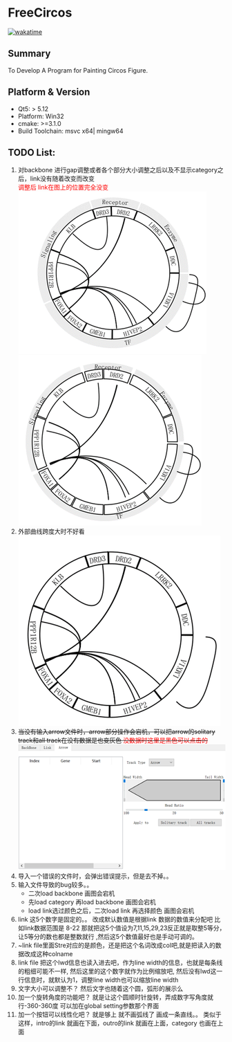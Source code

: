 # FreeCircos

[![wakatime](https://wakatime.com/badge/github/Zeffiretti/FreeCircos.svg)](https://wakatime.com/badge/github/Zeffiretti/FreeCircos)

## Summary

To Develop A Program for Painting Circos Figure.

## Platform & Version

- Qt5: > 5.12
- Platform: Win32
- cmake: >=3.1.0
- Build Toolchain: msvc x64| mingw64

## TODO List:

1. 对backbone 进行gap调整或者各个部分大小调整之后以及不显示category之后，link没有随着改变而改变
   <br><font color=red>调整后 link在图上的位置完全没变</font>
   ![img_2.png](img_2.png)![img_3.png](img_3.png)
2. 外部曲线跨度大时不好看
   ![img_4.png](img_4.png)
3. ~~当没有输入arrow文件时，arrow部分操作会宕机，可以把arrow的solitary track和all track在没有数据是也变灰色
   <font color=red>没数据时这里是黑色可以点击的</font>
   ![img_5.png](img_5.png)~~
4. 导入一个错误的文件时，会弹出错误提示，但是去不掉。。
5. 输入文件导致的bug较多。。
   - 二次load backbone 画图会宕机
   - 先load category 再load backbone 画图会宕机
   - load link选过颜色之后，二次load link 再选择颜色 画图会宕机
6. link 这5个数字是固定的。。 改成默认数值是根据link 数据的数值来分配吧 比如link数据范围是 8-22 那就把这5个值设为7,11,15,29,23反正就是取整5等分，让5等分的数也都是整数就行 ,然后这5个数值最好也是手动可调的。
7. ~link file里面Stre对应的是颜色，还是把这个名词改成col吧,就是把读入的数据改成这种colname
8. link file 把这个lwd信息也读入进去吧，作为line width的信息，也就是每条线的粗细可能不一样, 然后这里的这个数字就作为比例缩放吧, 然后没有lwd这一行信息时，就默认为1，调整line width也可以缩放line width
9. 文字大小可以调整不？ 然后文字也随着这个圆，弧形的展示么
10. 加一个旋转角度的功能吧？  就是让这个圆顺时针旋转，弄成数字写角度就行-360-360度
    可以加在global setting参数那个界面
11. 加一个按钮可以线性化吧？ 就是够上 就不画弧线了 画成一条直线。。
    类似于这样，intro的link 就画在下面，outro的link 就画在上面，category 也画在上面